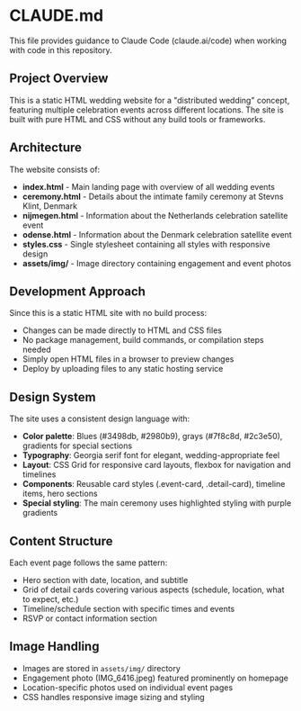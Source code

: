# CLAUDE.md

This file provides guidance to Claude Code (claude.ai/code) when working with code in this repository.

## Project Overview

This is a static HTML wedding website for a "distributed wedding" concept, featuring multiple celebration events across different locations. The site is built with pure HTML and CSS without any build tools or frameworks.

## Architecture

The website consists of:
- **index.html** - Main landing page with overview of all wedding events
- **ceremony.html** - Details about the intimate family ceremony at Stevns Klint, Denmark
- **nijmegen.html** - Information about the Netherlands celebration satellite event
- **odense.html** - Information about the Denmark celebration satellite event
- **styles.css** - Single stylesheet containing all styles with responsive design
- **assets/img/** - Image directory containing engagement and event photos

## Development Approach

Since this is a static HTML site with no build process:
- Changes can be made directly to HTML and CSS files
- No package management, build commands, or compilation steps needed
- Simply open HTML files in a browser to preview changes
- Deploy by uploading files to any static hosting service

## Design System

The site uses a consistent design language with:
- **Color palette**: Blues (#3498db, #2980b9), grays (#7f8c8d, #2c3e50), gradients for special sections
- **Typography**: Georgia serif font for elegant, wedding-appropriate feel
- **Layout**: CSS Grid for responsive card layouts, flexbox for navigation and timelines
- **Components**: Reusable card styles (.event-card, .detail-card), timeline items, hero sections
- **Special styling**: The main ceremony uses highlighted styling with purple gradients

## Content Structure

Each event page follows the same pattern:
- Hero section with date, location, and subtitle
- Grid of detail cards covering various aspects (schedule, location, what to expect, etc.)
- Timeline/schedule section with specific times and events
- RSVP or contact information section

## Image Handling

- Images are stored in `assets/img/` directory
- Engagement photo (IMG_6416.jpeg) featured prominently on homepage
- Location-specific photos used on individual event pages
- CSS handles responsive image sizing and styling
